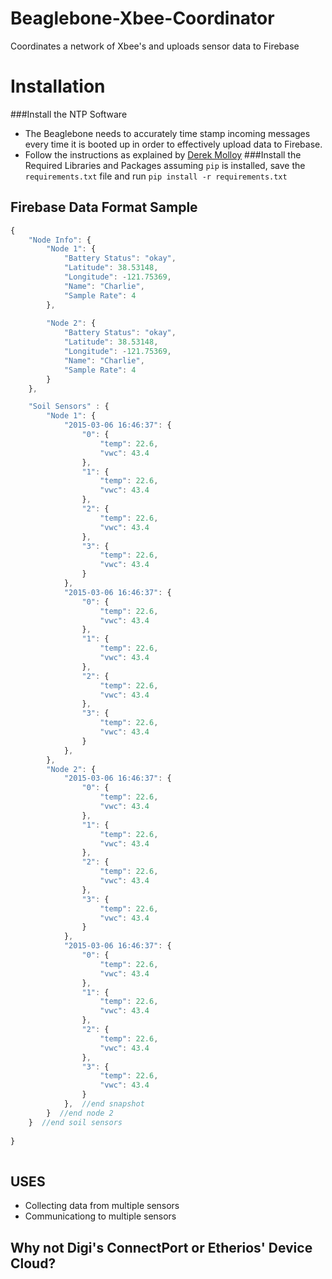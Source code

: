 # Beaglebone-Xbee-Coordinator
Coordinates a network of Xbee's and uploads sensor data to Firebase

# Installation
###Install the NTP Software
* The Beaglebone needs to accurately time stamp incoming messages every time it is booted up in order to effectively upload data to Firebase.
* Follow the instructions as explained by [Derek Molloy](http://derekmolloy.ie/automatically-setting-the-beaglebone-black-time-using-ntp/)
###Install the Required Libraries and Packages
assuming `pip` is installed, save the `requirements.txt` file and run `pip install -r requirements.txt`

## Firebase Data Format Sample
```javascript
{	
	"Node Info": {
		"Node 1": {
			"Battery Status": "okay",
			"Latitude": 38.53148,
			"Longitude": -121.75369,
			"Name": "Charlie",
			"Sample Rate": 4
		},
		
		"Node 2": {
			"Battery Status": "okay",
			"Latitude": 38.53148,
			"Longitude": -121.75369,
			"Name": "Charlie",
			"Sample Rate": 4
		}
	},

	"Soil Sensors" : { 
		"Node 1": {
			"2015-03-06 16:46:37": {
				"0": {
					"temp": 22.6,
					"vwc": 43.4
				},
				"1": {
					"temp": 22.6,
					"vwc": 43.4
				},
				"2": {
					"temp": 22.6,
					"vwc": 43.4
				},
				"3": {
					"temp": 22.6,
					"vwc": 43.4
				}
			},
			"2015-03-06 16:46:37": {
				"0": {
					"temp": 22.6,
					"vwc": 43.4
				},
				"1": {
					"temp": 22.6,
					"vwc": 43.4
				},
				"2": {
					"temp": 22.6,
					"vwc": 43.4
				},
				"3": {
					"temp": 22.6,
					"vwc": 43.4
				}
			},
		},
		"Node 2": {
			"2015-03-06 16:46:37": {
				"0": {
					"temp": 22.6,
					"vwc": 43.4
				},
				"1": {
					"temp": 22.6,
					"vwc": 43.4
				},
				"2": {
					"temp": 22.6,
					"vwc": 43.4
				},
				"3": {
					"temp": 22.6,
					"vwc": 43.4
				}
			},
			"2015-03-06 16:46:37": {
				"0": {
					"temp": 22.6,
					"vwc": 43.4
				},
				"1": {
					"temp": 22.6,
					"vwc": 43.4
				},
				"2": {
					"temp": 22.6,
					"vwc": 43.4
				},
				"3": {
					"temp": 22.6,
					"vwc": 43.4
				}
			},  //end snapshot
		}  //end node 2
	}  //end soil sensors
	
}
	
```

## USES
* Collecting data from multiple sensors
* Communicationg to multiple sensors

## Why not Digi's ConnectPort or Etherios' Device Cloud?

